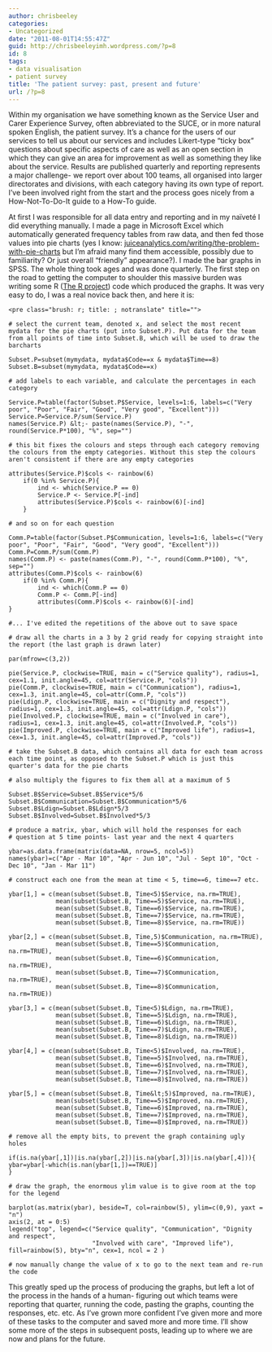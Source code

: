 ```yaml
---
author: chrisbeeley
categories:
- Uncategorized
date: "2011-08-01T14:55:47Z"
guid: http://chrisbeeleyimh.wordpress.com/?p=8
id: 8
tags:
- data visualisation
- patient survey
title: 'The patient survey: past, present and future'
url: /?p=8
---
```


Within my organisation we have something known as the Service User and Carer Experience Survey, often abbreviated to the SUCE, or in more natural spoken English, the patient survey. It’s a chance for the users of our services to tell us about our services and includes Likert-type “ticky box” questions about specific aspects of care as well as an open section in which they can give an area for improvement as well as something they like about the service. Results are published quarterly and reporting represents a major challenge- we report over about 100 teams, all organised into larger directorates and divisions, with each category having its own type of report. I’ve been involved right from the start and the process goes nicely from a How-Not-To-Do-It guide to a How-To guide.

At first I was responsible for all data entry and reporting and in my naïveté I did everything manually. I made a page in Microsoft Excel which automatically generated frequency tables from raw data, and then fed those values into pie charts (yes I know: [juiceanalytics.com/writing/the-problem-with-pie-charts](http://www.juiceanalytics.com/writing/the-problem-with-pie-charts/) but I’m afraid many find them accessible, possibly due to familiarity? Or just overall “friendly” appearance?). I made the bar graphs in SPSS. The whole thing took ages and was done quarterly. The first step on the road to getting the computer to shoulder this massive burden was writing some R ([The R project](http://cran.r-project.org/)) code which produced the graphs. It was very easy to do, I was a real novice back then, and here it is:

```
<pre class="brush: r; title: ; notranslate" title="">

# select the current team, denoted x, and select the most recent mydata for the pie charts (put into Subset.P). Put data for the team from all points of time into Subset.B, which will be used to draw the barcharts 

Subset.P=subset(mymydata, mydata$Code==x & mydata$Time==8)
Subset.B=subset(mymydata, mydata$Code==x)

# add labels to each variable, and calculate the percentages in each category

Service.P=table(factor(Subset.P$Service, levels=1:6, labels=c("Very poor", "Poor", "Fair", "Good", "Very good", "Excellent")))
Service.P=Service.P/sum(Service.P)
names(Service.P) &lt;- paste(names(Service.P), "-", round(Service.P*100), "%", sep="")

# this bit fixes the colours and steps through each category removing the colours from the empty categories. Without this step the colours aren't consistent if there are any empty categories

attributes(Service.P)$cols <- rainbow(6)
    if(0 %in% Service.P){
        ind <- which(Service.P == 0)
        Service.P <- Service.P[-ind]
        attributes(Service.P)$cols <- rainbow(6)[-ind]
    }

# and so on for each question

Comm.P=table(factor(Subset.P$Communication, levels=1:6, labels=c("Very poor", "Poor", "Fair", "Good", "Very good", "Excellent")))
Comm.P=Comm.P/sum(Comm.P)
names(Comm.P) <- paste(names(Comm.P), "-", round(Comm.P*100), "%", sep="")
attributes(Comm.P)$cols <- rainbow(6)
    if(0 %in% Comm.P){
        ind <- which(Comm.P == 0)
        Comm.P <- Comm.P[-ind]
        attributes(Comm.P)$cols <- rainbow(6)[-ind]
}

#... I've edited the repetitions of the above out to save space

# draw all the charts in a 3 by 2 grid ready for copying straight into the report (the last graph is drawn later)

par(mfrow=c(3,2))

pie(Service.P, clockwise=TRUE, main = c("Service quality"), radius=1, cex=1.1, init.angle=45, col=attr(Service.P, "cols"))
pie(Comm.P, clockwise=TRUE, main = c("Communication"), radius=1, cex=1.3, init.angle=45, col=attr(Comm.P, "cols"))
pie(Ldign.P, clockwise=TRUE, main = c("Dignity and respect"), radius=1, cex=1.3, init.angle=45, col=attr(Ldign.P, "cols"))
pie(Involved.P, clockwise=TRUE, main = c("Involved in care"), radius=1, cex=1.3, init.angle=45, col=attr(Involved.P, "cols"))
pie(Improved.P, clockwise=TRUE, main = c("Improved life"), radius=1, cex=1.3, init.angle=45, col=attr(Improved.P, "cols"))

# take the Subset.B data, which contains all data for each team across each time point, as opposed to the Subset.P which is just this quarter's data for the pie charts

# also multiply the figures to fix them all at a maximum of 5

Subset.B$Service=Subset.B$Service*5/6
Subset.B$Communication=Subset.B$Communication*5/6
Subset.B$Ldign=Subset.B$Ldign*5/3
Subset.B$Involved=Subset.B$Involved*5/3

# produce a matrix, ybar, which will hold the responses for each
# question at 5 time points- last year and the next 4 quarters

ybar=as.data.frame(matrix(data=NA, nrow=5, ncol=5))
names(ybar)=c("Apr - Mar 10", "Apr - Jun 10", "Jul - Sept 10", "Oct - Dec 10", "Jan - Mar 11")

# construct each one from the mean at time < 5, time==6, time==7 etc.

ybar[1,] = c(mean(subset(Subset.B, Time<5)$Service, na.rm=TRUE),
             mean(subset(Subset.B, Time==5)$Service, na.rm=TRUE),
             mean(subset(Subset.B, Time==6)$Service, na.rm=TRUE),
             mean(subset(Subset.B, Time==7)$Service, na.rm=TRUE),
             mean(subset(Subset.B, Time==8)$Service, na.rm=TRUE))

ybar[2,] = c(mean(subset(Subset.B, Time,5)$Communication, na.rm=TRUE),
             mean(subset(Subset.B, Time==5)$Communication, na.rm=TRUE),
             mean(subset(Subset.B, Time==6)$Communication, na.rm=TRUE),
             mean(subset(Subset.B, Time==7)$Communication, na.rm=TRUE),
             mean(subset(Subset.B, Time==8)$Communication, na.rm=TRUE))

ybar[3,] = c(mean(subset(Subset.B, Time<5)$Ldign, na.rm=TRUE),
             mean(subset(Subset.B, Time==5)$Ldign, na.rm=TRUE),
             mean(subset(Subset.B, Time==6)$Ldign, na.rm=TRUE),
             mean(subset(Subset.B, Time==7)$Ldign, na.rm=TRUE),
             mean(subset(Subset.B, Time==8)$Ldign, na.rm=TRUE))

ybar[4,] = c(mean(subset(Subset.B, Time<5)$Involved, na.rm=TRUE),
             mean(subset(Subset.B, Time==5)$Involved, na.rm=TRUE),
             mean(subset(Subset.B, Time==6)$Involved, na.rm=TRUE),
             mean(subset(Subset.B, Time==7)$Involved, na.rm=TRUE),
             mean(subset(Subset.B, Time==8)$Involved, na.rm=TRUE))

ybar[5,] = c(mean(subset(Subset.B, Time&lt;5)$Improved, na.rm=TRUE),
             mean(subset(Subset.B, Time==5)$Improved, na.rm=TRUE),
             mean(subset(Subset.B, Time==6)$Improved, na.rm=TRUE),
             mean(subset(Subset.B, Time==7)$Improved, na.rm=TRUE),
             mean(subset(Subset.B, Time==8)$Improved, na.rm=TRUE))

# remove all the empty bits, to prevent the graph containing ugly holes

if(is.na(ybar[,1])|is.na(ybar[,2])|is.na(ybar[,3])|is.na(ybar[,4])){
ybar=ybar[-which(is.nan(ybar[1,])==TRUE)]
}

# draw the graph, the enormous ylim value is to give room at the top for the legend 

barplot(as.matrix(ybar), beside=T, col=rainbow(5), ylim=c(0,9), yaxt = "n")
axis(2, at = 0:5)
legend("top", legend=c("Service quality", "Communication", "Dignity and respect",
                       "Involved with care", "Improved life"), fill=rainbow(5), bty="n", cex=1, ncol = 2 )

# now manually change the value of x to go to the next team and re-run the code

```

This greatly sped up the process of producing the graphs, but left a lot of the process in the hands of a human- figuring out which teams were reporting that quarter, running the code, pasting the graphs, counting the responses, etc. etc. As I’ve grown more confident I’ve given more and more of these tasks to the computer and saved more and more time. I’ll show some more of the steps in subsequent posts, leading up to where we are now and plans for the future.